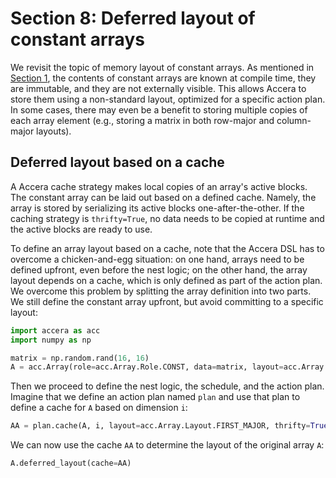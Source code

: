 [//]: # (Project: Accera)
[//]: # (Version: 1.2.0)

# Section 8: Deferred layout of constant arrays
We revisit the topic of memory layout of constant arrays. As mentioned in [Section 1](<01%20Arrays.md>), the contents of constant arrays are known at compile time, they are immutable, and they are not externally visible. This allows Accera to store them using a non-standard layout, optimized for a specific action plan. In some cases, there may even be a benefit to storing multiple copies of each array element (e.g., storing a matrix in both row-major and column-major layouts).

## Deferred layout based on a cache
A Accera cache strategy makes local copies of an array's active blocks. The constant array can be laid out based on a defined cache. Namely, the array is stored by serializing its active blocks one-after-the-other. If the caching strategy is `thrifty=True`, no data needs to be copied at runtime and the active blocks are ready to use.

To define an array layout based on a cache, note that the Accera DSL has to overcome a chicken-and-egg situation: on one hand, arrays need to be defined upfront, even before the nest logic; on the other hand, the array layout depends on a cache, which is only defined as part of the action plan. We overcome this problem by splitting the array definition into two parts. We still define the constant array upfront, but avoid committing to a specific layout:
```python
import accera as acc
import numpy as np

matrix = np.random.rand(16, 16)
A = acc.Array(role=acc.Array.Role.CONST, data=matrix, layout=acc.Array.Layout.DEFERRED)
```
Then we proceed to define the nest logic, the schedule, and the action plan. Imagine that we define an action plan named `plan` and use that plan to define a cache for `A` based on dimension `i`:
```python
AA = plan.cache(A, i, layout=acc.Array.Layout.FIRST_MAJOR, thrifty=True)
```
We can now use the cache `AA` to determine the layout of the original array `A`:
```python
A.deferred_layout(cache=AA)
```


<div style="page-break-after: always;"></div>
